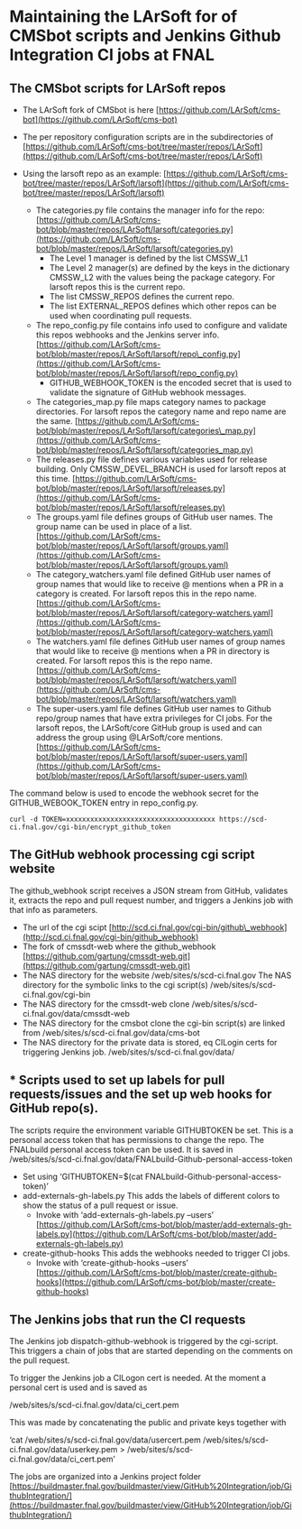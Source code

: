 Maintaining the LArSoft for of CMSbot scripts and Jenkins Github Integration CI jobs at FNAL
==============================================================================================================================================================================================

The CMSbot scripts for LArSoft repos
------------------------------------------------------------------------------

-   The LArSoft fork of CMSbot is here
    [https://github.com/LArSoft/cms-bot](https://github.com/LArSoft/cms-bot)

-   The per repository configuration scripts are in the subdirectories of
    [https://github.com/LArSoft/cms-bot/tree/master/repos/LArSoft](https://github.com/LArSoft/cms-bot/tree/master/repos/LArSoft)

-   Using the larsoft repo as an example:
    [https://github.com/LArSoft/cms-bot/tree/master/repos/LArSoft/larsoft](https://github.com/LArSoft/cms-bot/tree/master/repos/LArSoft/larsoft)
    -   The categories.py file contains the manager info for the repo:
        [https://github.com/LArSoft/cms-bot/blob/master/repos/LArSoft/larsoft/categories.py](https://github.com/LArSoft/cms-bot/blob/master/repos/LArSoft/larsoft/categories.py)
        -   The Level 1 manager is defined by the list CMSSW\_L1
        -   The Level 2 manager(s) are defined by the keys in the dictionary CMSSW\_L2 with the values being the package category. For larsoft repos this is the current repo.
        -   The list CMSSW\_REPOS defines the current repo.
        -   The list EXTERNAL\_REPOS defines which other repos can be used when coordinating pull requests.
    -   The repo\_config.py file contains info used to configure and validate this repos webhooks and the Jenkins server info.
        [https://github.com/LArSoft/cms-bot/blob/master/repos/LArSoft/larsoft/repo\_config.py](https://github.com/LArSoft/cms-bot/blob/master/repos/LArSoft/larsoft/repo_config.py)
        -   GITHUB\_WEBHOOK\_TOKEN is the encoded secret that is used to validate the signature of GitHub webhook messages.
    -   The categories\_map.py file maps category names to package directories. For larsoft repos the category name and repo name are the same.
        [https://github.com/LArSoft/cms-bot/blob/master/repos/LArSoft/larsoft/categories\_map.py](https://github.com/LArSoft/cms-bot/blob/master/repos/LArSoft/larsoft/categories_map.py)
    -   The releases.py file defines various variables used for release building. Only CMSSW\_DEVEL\_BRANCH is used for larsoft repos at this time.
        [https://github.com/LArSoft/cms-bot/blob/master/repos/LArSoft/larsoft/releases.py](https://github.com/LArSoft/cms-bot/blob/master/repos/LArSoft/larsoft/releases.py)
    -   The groups.yaml file defines groups of GitHub user names. The group name can be used in place of a list.
        [https://github.com/LArSoft/cms-bot/blob/master/repos/LArSoft/larsoft/groups.yaml](https://github.com/LArSoft/cms-bot/blob/master/repos/LArSoft/larsoft/groups.yaml)
    -   The category\_watchers.yaml file defined GitHub user names of group names that would like to receive @ mentions when a PR in a category is created. For larsoft repos this in the repo name.
        [https://github.com/LArSoft/cms-bot/blob/master/repos/LArSoft/larsoft/category-watchers.yaml](https://github.com/LArSoft/cms-bot/blob/master/repos/LArSoft/larsoft/category-watchers.yaml)
    -   The watchers.yaml file defines GitHub user names of group names that would like to receive @ mentions when a PR in directory is created. For larsoft repos this is the repo name.
        [https://github.com/LArSoft/cms-bot/blob/master/repos/LArSoft/larsoft/watchers.yaml](https://github.com/LArSoft/cms-bot/blob/master/repos/LArSoft/larsoft/watchers.yaml)
    -   The super-users.yaml file defines GitHub user names to Github repo/group names that have extra privileges for CI jobs. For the larsoft repos, the LArSoft/core GitHub group is used and can address the group using @LArSoft/core mentions.
        [https://github.com/LArSoft/cms-bot/blob/master/repos/LArSoft/larsoft/super-users.yaml](https://github.com/LArSoft/cms-bot/blob/master/repos/LArSoft/larsoft/super-users.yaml)

The command below is used to encode the webhook secret for the GITHUB\_WEBOOK\_TOKEN entry in repo\_config.py.

    curl -d TOKEN=xxxxxxxxxxxxxxxxxxxxxxxxxxxxxxxxxxxxx https://scd-ci.fnal.gov/cgi-bin/encrypt_github_token

The GitHub webhook processing cgi script website
------------------------------------------------------------------------------------------------------

The github\_webhook script receives a JSON stream from GitHub, validates it, extracts the repo and pull request number, and triggers a Jenkins job with that info as parameters.

-   The url of the cgi scipt
    [http://scd.ci.fnal.gov/cgi-bin/github\_webhook](http://scd.ci.fnal.gov/cgi-bin/github_webhook)
-   The fork of cmssdt-web where the github\_webhook
    [https://github.com/gartung/cmssdt-web.git](https://github.com/gartung/cmssdt-web.git)
-   The NAS directory for the website
    /web/sites/s/scd-ci.fnal.gov
    The NAS directory for the symbolic links to the cgi script(s)
    /web/sites/s/scd-ci.fnal.gov/cgi-bin
-   The NAS directory for the cmssdt-web clone
    /web/sites/s/scd-ci.fnal.gov/data/cmssdt-web
-   The NAS directory for the cmsbot clone the cgi-bin script(s) are linked from
    /web/sites/s/scd-ci.fnal.gov/data/cms-bot
-   The NAS directory for the private data is stored, eq CILogin certs for triggering Jenkins job.
    /web/sites/s/scd-ci.fnal.gov/data/

\* Scripts used to set up labels for pull requests/issues and the set up web hooks for GitHub repo(s).
------------------------------------------------------------------------------------------------------------------------------------------------------------------------------------------------------------

The scripts require the environment variable GITHUBTOKEN be set. This is a personal access token that has permissions to change the repo.
The FNALbuild personal access token can be used. It is saved in /web/sites/s/scd-ci.fnal.gov/data/FNALbuild-Github-personal-access-token

-   Set using ‘GITHUBTOKEN=\$(cat FNALbuild-Github-personal-access-token)’
-   add-externals-gh-labels.py This adds the labels of different colors to show the status of a pull request or issue.
    -   Invoke with ‘add-externals-gh-labels.py –users’
        [https://github.com/LArSoft/cms-bot/blob/master/add-externals-gh-labels.py](https://github.com/LArSoft/cms-bot/blob/master/add-externals-gh-labels.py)
-   create-github-hooks This adds the webhooks needed to trigger CI jobs.
    -   Invoke with ‘create-github-hooks –users’
        [https://github.com/LArSoft/cms-bot/blob/master/create-github-hooks](https://github.com/LArSoft/cms-bot/blob/master/create-github-hooks)

The Jenkins jobs that run the CI requests
----------------------------------------------------------------------------------------

The Jenkins job dispatch-github-webhook is triggered by the cgi-script. This triggers a chain of jobs that are started depending on the comments on the pull request.

To trigger the Jenkins job a CILogon cert is needed. At the moment a personal cert is used and is saved as

/web/sites/s/scd-ci.fnal.gov/data/ci\_cert.pem

This was made by concatenating the public and private keys together with

‘cat /web/sites/s/scd-ci.fnal.gov/data/usercert.pem /web/sites/s/scd-ci.fnal.gov/data/userkey.pem \> /web/sites/s/scd-ci.fnal.gov/data/ci\_cert.pem’

The jobs are organized into a Jenkins project folder [https://buildmaster.fnal.gov/buildmaster/view/GitHub%20Integration/job/GithubIntegration/](https://buildmaster.fnal.gov/buildmaster/view/GitHub%20Integration/job/GithubIntegration/)
